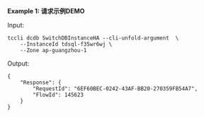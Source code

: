 **Example 1: 请求示例DEMO**



Input: 

```
tccli dcdb SwitchDBInstanceHA --cli-unfold-argument  \
    --InstanceId tdsql-f35wr6wj \
    --Zone ap-guangzhou-1
```

Output: 
```
{
    "Response": {
        "RequestId": "6EF60BEC-0242-43AF-BB20-270359FB54A7",
        "FlowId": 145623
    }
}
```

